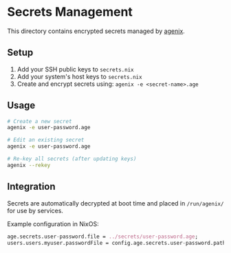 # Secrets Management

This directory contains encrypted secrets managed by [agenix](https://github.com/ryantm/agenix).

## Setup

1. Add your SSH public keys to `secrets.nix`
2. Add your system's host keys to `secrets.nix`
3. Create and encrypt secrets using: `agenix -e <secret-name>.age`

## Usage

```bash
# Create a new secret
agenix -e user-password.age

# Edit an existing secret
agenix -e user-password.age

# Re-key all secrets (after updating keys)
agenix --rekey
```

## Integration

Secrets are automatically decrypted at boot time and placed in `/run/agenix/` for use by services.

Example configuration in NixOS:

```nix
age.secrets.user-password.file = ../secrets/user-password.age;
users.users.myuser.passwordFile = config.age.secrets.user-password.path;
```